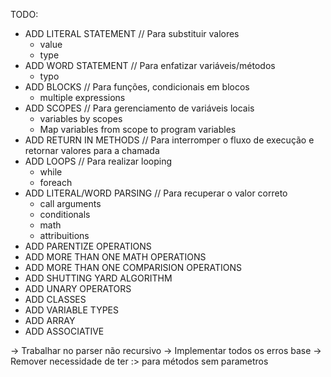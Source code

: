 TODO:

- ADD LITERAL STATEMENT // Para substituir valores
    - value
    - type
- ADD WORD STATEMENT // Para enfatizar variáveis/métodos
    - typo
- ADD BLOCKS // Para funções, condicionais em blocos
    - multiple expressions
- ADD SCOPES // Para gerenciamento de variáveis locais
    - variables by scopes
    - Map variables from scope to program variables
- ADD RETURN IN METHODS // Para interromper o fluxo de execução e retornar valores para a chamada
- ADD LOOPS // Para realizar looping
    - while
    - foreach
- ADD LITERAL/WORD PARSING // Para recuperar o valor correto
    - call arguments
    - conditionals
    - math
    - attribuitions
- ADD PARENTIZE OPERATIONS
- ADD MORE THAN ONE MATH OPERATIONS
- ADD MORE THAN ONE COMPARISION OPERATIONS
- ADD SHUTTING YARD ALGORITHM
- ADD UNARY OPERATORS
- ADD CLASSES
- ADD VARIABLE TYPES
- ADD ARRAY
- ADD ASSOCIATIVE

-> Trabalhar no parser não recursivo
-> Implementar todos os erros base
-> Remover necessidade de ter :> para métodos sem parametros
